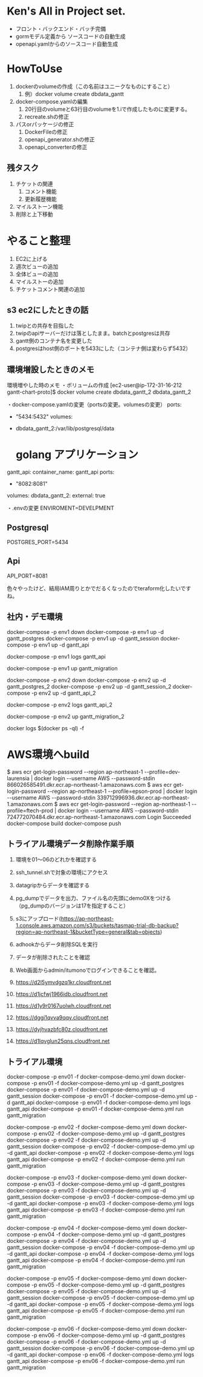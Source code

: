 # Ken's All in Project set.

- フロント・バックエンド・バッチ完備
- gormモデル定義から ソースコードの自動生成
- openapi.yamlからのソースコード自動生成

# HowToUse

1. dockerのvolumeの作成（この名前はユニークなものにすること）
    1. 例）docker volume create dbdata_gantt
2. docker-compose.yamlの編集
    1. 20行目のvolumeと63行目のvolumeを1.iで作成したものに変更する。
    2. recreate.shの修正
3. パスorパッケージの修正
    1. DockerFileの修正
    2. openapi_generator.shの修正
    3. openapi_converterの修正


## 残タスク
1. チケットの関連
   1. コメント機能
   2. 更新履歴機能
2. マイルストーン機能
3. 削除と上下移動

# やること整理
1. EC2に上げる
2. 週次ビューの追加
3. 全体ビューの追加
4. マイルストーの追加
5. チケットコメント関連の追加


## s3 ec2にしたときの話

1. twipとの共存を目指した
2. twipのapiサーバーだけは落としたまま。batchとpostgresは共存
3. gantt側のコンテナ名を変更した
4. postgresはhost側のポートを5433にした（コンテナ側は変わらず5432）


## 環境増設したときのメモ
環境増やした時のメモ
・ボリュームの作成
[ec2-user@ip-172-31-16-212 gantt-chart-proto]$ docker volume create dbdata_gantt_2
dbdata_gantt_2

・docker-compose.yamlの変更（portsの変更。volumesの変更）
ports:
- "5434:5432"
volumes:
- dbdata_gantt_2:/var/lib/postgresql/data

    # golang アプリケーション
gantt_api:
container_name: gantt_api
ports:
- "8082:8081"

volumes:
dbdata_gantt_2:
external: true

・.envの変更
ENVIROMENT=DEVELPMENT

## Postgresql
POSTGRES_PORT=5434

## Api
API_PORT=8081


色々やったけど、結局IAM周りとかでだるくなったのでteraform化したいですね。

## 社内・デモ環境

docker-compose -p env1 down
docker-compose -p env1 up -d gantt_postgres
docker-compose -p env1 up -d gantt_session
docker-compose -p env1 up -d gantt_api

docker-compose -p env1 logs gantt_api

docker-compose -p env1 up gantt_migration

docker-compose -p env2 down
docker-compose -p env2 up -d gantt_postgres_2
docker-compose -p env2 up -d gantt_session_2
docker-compose -p env2 up -d gantt_api_2

docker-compose -p env2 logs gantt_api_2

docker-compose -p env2 up gantt_migration_2

docker logs $(docker ps -ql) -f

# AWS環境へbuild
$ aws ecr get-login-password --region ap-northeast-1 --profile=dev-laurensia | docker login --username AWS --password-stdin 866026585491.dkr.ecr.ap-northeast-1.amazonaws.com
$ aws ecr get-login-password --region ap-northeast-1 --profile=epson-prod | docker login --username AWS --password-stdin 339712996936.dkr.ecr.ap-northeast-1.amazonaws.com
$ aws ecr get-login-password --region ap-northeast-1 --profile=ftech-prod | docker login --username AWS --password-stdin
724772070484.dkr.ecr.ap-northeast-1.amazonaws.com
Login Succeeded
docker-compose build
docker-compose push

## トライアル環境データ削除作業手順
1. 環境を01～06のどれかを確認する
2. ssh_tunnel.shで対象の環境にアクセス
3. datagripからデータを確認する
4. pg_dumpでデータを出力、ファイル名の先頭にdemo0Xをつける（pg_dumpのバージョンは17を指定すること）
5. s3にアップロード(https://ap-northeast-1.console.aws.amazon.com/s3/buckets/tasmap-trial-db-backup?region=ap-northeast-1&bucketType=general&tab=objects)
6. adhookからデータ削除SQLを実行
7. データが削除されたことを確認
8. Web画面からadmin/itumonoでログインできることを確認。


1. https://d2l5ymvdgzq1kr.cloudfront.net
2. https://d1jcfwj1966idb.cloudfront.net
3. https://d1y9r0167uolwh.cloudfront.net
4. https://dggi1qvva9qqy.cloudfront.net
5. https://dyjhvazbfc80z.cloudfront.net
6. https://d1lqvglun25qns.cloudfront.net

## トライアル環境
docker-compose -p env01 -f docker-compose-demo.yml down
docker-compose -p env01 -f docker-compose-demo.yml up -d gantt_postgres
docker-compose -p env01 -f docker-compose-demo.yml up -d gantt_session
docker-compose -p env01 -f docker-compose-demo.yml up -d gantt_api
docker-compose -p env01 -f docker-compose-demo.yml logs gantt_api
docker-compose -p env01 -f docker-compose-demo.yml run gantt_migration

docker-compose -p env02 -f docker-compose-demo.yml down
docker-compose -p env02 -f docker-compose-demo.yml up -d gantt_postgres
docker-compose -p env02 -f docker-compose-demo.yml up -d gantt_session
docker-compose -p env02 -f docker-compose-demo.yml up -d gantt_api
docker-compose -p env02 -f docker-compose-demo.yml logs gantt_api
docker-compose -p env02 -f docker-compose-demo.yml run gantt_migration

docker-compose -p env03 -f docker-compose-demo.yml down
docker-compose -p env03 -f docker-compose-demo.yml up -d gantt_postgres
docker-compose -p env03 -f docker-compose-demo.yml up -d gantt_session
docker-compose -p env03 -f docker-compose-demo.yml up -d gantt_api
docker-compose -p env03 -f docker-compose-demo.yml logs gantt_api
docker-compose -p env03 -f docker-compose-demo.yml run gantt_migration

docker-compose -p env04 -f docker-compose-demo.yml down
docker-compose -p env04 -f docker-compose-demo.yml up -d gantt_postgres
docker-compose -p env04 -f docker-compose-demo.yml up -d gantt_session
docker-compose -p env04 -f docker-compose-demo.yml up -d gantt_api
docker-compose -p env04 -f docker-compose-demo.yml logs gantt_api
docker-compose -p env04 -f docker-compose-demo.yml run gantt_migration

docker-compose -p env05 -f docker-compose-demo.yml down
docker-compose -p env05 -f docker-compose-demo.yml up -d gantt_postgres
docker-compose -p env05 -f docker-compose-demo.yml up -d gantt_session
docker-compose -p env05 -f docker-compose-demo.yml up -d gantt_api
docker-compose -p env05 -f docker-compose-demo.yml logs gantt_api
docker-compose -p env05 -f docker-compose-demo.yml run gantt_migration

docker-compose -p env06 -f docker-compose-demo.yml down
docker-compose -p env06 -f docker-compose-demo.yml up -d gantt_postgres
docker-compose -p env06 -f docker-compose-demo.yml up -d gantt_session
docker-compose -p env06 -f docker-compose-demo.yml up -d gantt_api
docker-compose -p env06 -f docker-compose-demo.yml logs gantt_api
docker-compose -p env06 -f docker-compose-demo.yml run gantt_migration

